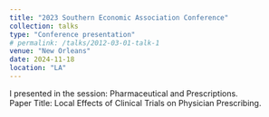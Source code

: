 ```yaml
---
title: "2023 Southern Economic Association Conference"
collection: talks
type: "Conference presentation"
# permalink: /talks/2012-03-01-talk-1
venue: "New Orleans"
date: 2024-11-18
location: "LA"
---
```


I presented in the session: Pharmaceutical and Prescriptions.<br>
Paper Title: Local Effects of Clinical Trials on Physician Prescribing.
